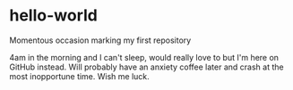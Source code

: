 # hello-world
Momentous occasion marking my first repository

4am in the morning and I can't sleep, would really love to but I'm here on GitHub instead.
Will probably have an anxiety coffee later and crash at the most inopportune time. Wish me luck.

